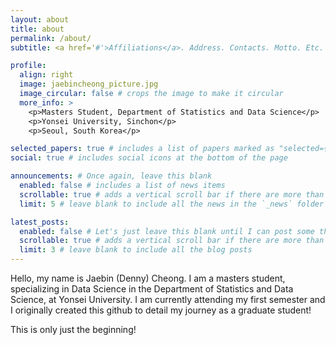 ```yaml
---
layout: about
title: about
permalink: /about/
subtitle: <a href='#'>Affiliations</a>. Address. Contacts. Motto. Etc.

profile:
  align: right
  image: jaebincheong_picture.jpg
  image_circular: false # crops the image to make it circular
  more_info: >
    <p>Masters Student, Department of Statistics and Data Science</p>
    <p>Yonsei University, Sinchon</p>
    <p>Seoul, South Korea</p>

selected_papers: true # includes a list of papers marked as "selected={true}"
social: true # includes social icons at the bottom of the page

announcements: # Once again, leave this blank
  enabled: false # includes a list of news items
  scrollable: true # adds a vertical scroll bar if there are more than 3 news items
  limit: 5 # leave blank to include all the news in the `_news` folder

latest_posts:
  enabled: false # Let's just leave this blank until I can post some things in the blog.
  scrollable: true # adds a vertical scroll bar if there are more than 3 new posts items
  limit: 3 # leave blank to include all the blog posts
---
```


Hello, my name is Jaebin (Denny) Cheong. I am a masters student, specializing in Data Science in the Department of Statistics and Data Science, at Yonsei University. I am currently attending my first semester and I originally created this github to detail my journey as a graduate student! 

This is only just the beginning!